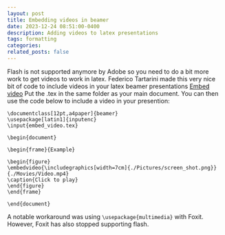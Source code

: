 ```yaml
---
layout: post
title: Embedding videos in beamer
date: 2023-12-24 08:51:00-0400
description: Adding videos to latex presentations
tags: formatting
categories: 
related_posts: false
---
```


Flash is not supported anymore by Adobe so you need to do a bit more work to get videos to work in latex. 
Federico Tartarini made this very nice bit of code to include videos in your latex beamer presentations
[Embed video](https://gist.github.com/FedericoTartarini/7af4eb6fc13b1cb9cc68b7e8ea823d50) Put the .tex in the same folder as your main document. You can then use the code below to include a video in your presention: 

````
\documentclass[12pt,a4paper]{beamer}
\usepackage[latin1]{inputenc}
\input{embed_video.tex}

\begin{document}

\begin{frame}{Example}

\begin{figure}
\embedvideo{\includegraphics[width=7cm]{./Pictures/screen_shot.png}}{./Movies/Video.mp4}
\caption{Click to play}
\end{figure}
\end{frame}

\end{document}

`````

A notable workaround was using ``\usepackage{multimedia}`` with Foxit.  However, Foxit has also stopped supporting flash.  